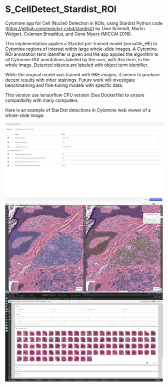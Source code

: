 # S_CellDetect_Stardist_ROI
Cytomine app for Cell (Nuclei) Detection in ROIs, using Stardist Python code (https://github.com/mpicbg-csbd/stardist/)
by Uwe Schmidt, Martin Weigert, Coleman Broaddus, and Gene Myers (MICCAI 2018).

This implementation applies a Stardist pre-trained model (versatile_HE) to Cytomine regions of interest within large whole-slide images. A Cytomine ROI annotation term identifier is given and the app applies the algorithm to all Cytomine ROI annotations labeled by the user, with this term, in the whole image. Detected objects are labeled with object term identifier.

While the original model was trained with H&E images, it seems to produce decent results with other stainings. Future work will investigate benchmarking and fine-tuning models with specific data.

This version use tensorflow CPU version (See Dockerfile) to ensure compatibility with many computers.

Here is an example of StarDist detections in Cytomine web viewer of a whole-slide image:

![](screenshot-launch.jpg)
![](screenshot.jpg)
![](screenshot-detections.jpg)
